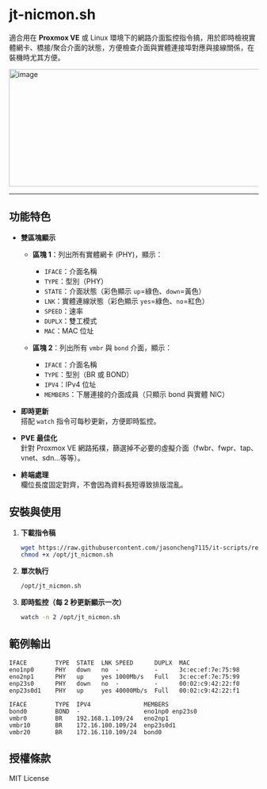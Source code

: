 # jt-nicmon.sh

適合用在 **Proxmox VE** 或 Linux 環境下的網路介面監控指令搞，用於即時檢視實體網卡、橋接/聚合介面的狀態，方便檢查介面與實體連接埠對應與接線關係，在裝機時尤其方便。

<img width="667" height="237" alt="image" src="https://github.com/user-attachments/assets/96254760-2046-4ae6-98f7-9d098a7de32e" />


---

## 功能特色

- **雙區塊顯示**
  - **區塊 1**：列出所有實體網卡 (PHY)，顯示：
    - `IFACE`：介面名稱
    - `TYPE`：型別（PHY）
    - `STATE`：介面狀態（彩色顯示 `up`=綠色、`down`=黃色）
    - `LNK`：實體連線狀態（彩色顯示 `yes`=綠色、`no`=紅色）
    - `SPEED`：速率
    - `DUPLX`：雙工模式
    - `MAC`：MAC 位址

  - **區塊 2**：列出所有 `vmbr` 與 `bond` 介面，顯示：
    - `IFACE`：介面名稱
    - `TYPE`：型別（BR 或 BOND）
    - `IPV4`：IPv4 位址
    - `MEMBERS`：下層連接的介面成員（只顯示 bond 與實體 NIC）

- **即時更新**  
  搭配 `watch` 指令可每秒更新，方便即時監控。

- **PVE 最佳化**  
  針對 Proxmox VE 網路拓樸，篩選掉不必要的虛擬介面（fwbr、fwpr、tap、vnet、sdn...等等）。

- **終端處理**  
  欄位長度固定對齊，不會因為資料長短導致排版混亂。

## 安裝與使用

1. **下載指令稿**
   ```bash
   wget https://raw.githubusercontent.com/jasoncheng7115/it-scripts/refs/heads/master/jt_nicmon/jt_nicmon.sh -O /opt/jt_nicmon.sh
   chmod +x /opt/jt_nicmon.sh
   ```

2. **單次執行**

   ```bash
   /opt/jt_nicmon.sh
   ```

3. **即時監控（每 2 秒更新顯示一次）**

   ```bash
   watch -n 2 /opt/jt_nicmon.sh
   ```

## 範例輸出

```
IFACE        TYPE  STATE  LNK SPEED      DUPLX  MAC
eno1np0      PHY   down   no  -          -      3c:ec:ef:7e:75:98
eno2np1      PHY   up     yes 1000Mb/s   Full   3c:ec:ef:7e:75:99
enp23s0      PHY   down   no  -          -      00:02:c9:42:22:f0
enp23s0d1    PHY   up     yes 40000Mb/s  Full   00:02:c9:42:22:f1

IFACE        TYPE  IPV4               MEMBERS
bond0        BOND  -                  eno1np0 enp23s0
vmbr0        BR    192.168.1.109/24   eno2np1
vmbr10       BR    172.16.100.109/24  enp23s0d1
vmbr20       BR    172.16.110.109/24  bond0
```

## 授權條款
MIT License
